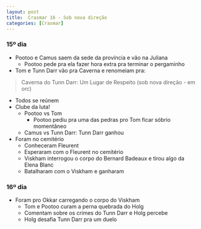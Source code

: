 ```yaml
---
layout: post
title:  Crasmar 16 - Sob nova direção
categories: [Crasmar]
---
```


### 15º dia
- Pootoo e Camus saem da sede da província e vão na Juliana
    - Pootoo pede pra ela fazer hora extra pra terminar o pergaminho
- Tom e Tunn Darr vão pra Caverna e renomeiam pra:
> Caverna do Tunn Darr: Um Lugar de Respeito (sob nova direção - em orc)
- Todos se reúnem
- Clube da luta!
    - Pootoo vs Tom
        - Pootoo pediu pra uma das pedras pro Tom ficar sóbrio momentâneo
    - Camus vs Tunn Darr: Tunn Darr ganhou
- Foram no cemitério
    - Conheceram Fleurent
    - Esperaram com o Fleurent no cemitério 
    - Viskham interrogou o corpo do Bernard Badeaux e tirou algo da Elena Blanc
    - Batalharam com o Viskham e ganharam

### 16º dia
- Foram pro Okkar carregando o corpo do Viskham
    - Tom e Pootoo curam a perna quebrada do Holg
    - Comentam sobre os crimes do Tunn Darr e Holg percebe
    - Holg desafia Tunn Darr pra um duelo